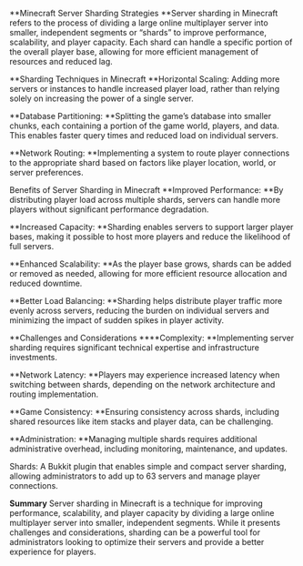 **Minecraft Server Sharding Strategies
**Server sharding in Minecraft refers to the process of dividing a large online multiplayer server into smaller, independent segments or “shards” to improve performance, scalability, and player capacity. Each shard can handle a specific portion of the overall player base, allowing for more efficient management of resources and reduced lag.

**Sharding Techniques in Minecraft
**Horizontal Scaling:
Adding more servers or instances to handle increased player load, rather than relying solely on increasing the power of a single server.

**Database Partitioning:
**Splitting the game’s database into smaller chunks, each containing a portion of the game world, players, and data. This enables faster query times and reduced load on individual servers.

**Network Routing:
**Implementing a system to route player connections to the appropriate shard based on factors like player location, world, or server preferences.

Benefits of Server Sharding in Minecraft
**Improved Performance:
**By distributing player load across multiple shards, servers can handle more players without significant performance degradation.

**Increased Capacity:
**Sharding enables servers to support larger player bases, making it possible to host more players and reduce the likelihood of full servers.

**Enhanced Scalability:
**As the player base grows, shards can be added or removed as needed, allowing for more efficient resource allocation and reduced downtime.

**Better Load Balancing:
**Sharding helps distribute player traffic more evenly across servers, reducing the burden on individual servers and minimizing the impact of sudden spikes in player activity.

**Challenges and Considerations
****Complexity:
**Implementing server sharding requires significant technical expertise and infrastructure investments.

**Network Latency:
**Players may experience increased latency when switching between shards, depending on the network architecture and routing implementation.

**Game Consistency:
**Ensuring consistency across shards, including shared resources like item stacks and player data, can be challenging.

**Administration:
**Managing multiple shards requires additional administrative overhead, including monitoring, maintenance, and updates.

Shards:
A Bukkit plugin that enables simple and compact server sharding, allowing administrators to add up to 63 servers and manage player connections.

**Summary**
Server sharding in Minecraft is a technique for improving performance, scalability, and player capacity by dividing a large online multiplayer server into smaller, independent segments. While it presents challenges and considerations, sharding can be a powerful tool for administrators looking to optimize their servers and provide a better experience for players.
